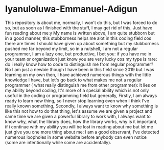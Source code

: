 # Iyanuloluwa-Emmanuel-Adigun
This repository is about me, normally, I won't do this, but I was forced to do so, but as soon as I finished with the stuff, I may get rid of this, Just have fun reading about me:y
My name is written above, I am quite stubborn but in a good manner, this stubborness helps me alot in this coding field cos there are times I should have given up about something but my stubborness pushed me far beyond my limit, so in a nutshell, I am not a regular programmer, I am a lazy one, but productive, I bet you: if you have me in your team or organization just know you are very lucky cos my type is rare: do i really know  how to code to  distinguish me from regular programmer? No I am just a newbie though I have been in this field since 2019 but I was learning on my own then, I have achieved numerous things with the little knowledge I have, but let's go back to what makes me not a regular programmer ( what really distinguish me from other programmer): It lies on my ability beyond coding, It's more of a special ability which is not only useful in the coding or programming field but generally, Firstly, I am always ready to learn new thing, so I never stop learning even when I think I've really known something, Secondly, I always want to know why something is like this not how to do that thing, let's assume we are given  a project and same time we are given a powerful library to work with, I always want to know why, what the library does, how the library works, why is it important, if i continue with my ability you will be lost in reading about me but let me just give you one more thing about me: I am a good observant, I've detected numerous loopholes in some website before anybody can even notice (some are intentionally while some are accidentally).
